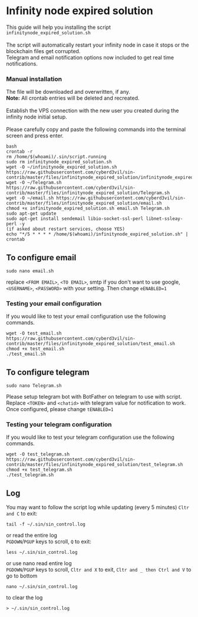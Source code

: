 # Infinity node expired solution
This guide will help you installing the script `infinitynode_expired_solution.sh`<br>
<br>
The script will automatically restart your infinity node in case it stops or the blockchain files get corrupted.<br>
Telegram and email notification options now included to get real time notifications.<br>

### Manual installation
The file will be downloaded and overwritten, if any.<br>
**Note:** All crontab entries will be deleted and recreated.
<br><br>
Establish the VPS connection with the new user you created during the infinity node initial setup.
<br><br>
Please carefully copy and paste the following commands into the terminal screen and press enter.

```
bash
crontab -r
rm /home/$(whoami)/.sin/script.running
sudo rm infinitynode_expired_solution.sh
wget -O ~/infinitynode_expired_solution.sh https://raw.githubusercontent.com/cyberd3vil/sin-contrib/master/files/infinitynode_expired_solution/infinitynode_expired_solution.sh
wget -O ~/Telegram.sh https://raw.githubusercontent.com/cyberd3vil/sin-contrib/master/files/infinitynode_expired_solution/Telegram.sh
wget -O ~/email.sh https://raw.githubusercontent.com/cyberd3vil/sin-contrib/master/files/infinitynode_expired_solution/email.sh
chmod +x infinitynode_expired_solution.sh email.sh Telegram.sh
sudo apt-get update
sudo apt-get install sendemail libio-socket-ssl-perl libnet-ssleay-perl -y
(if asked about restart services, choose YES)
echo "*/5 * * * * /home/$(whoami)/infinitynode_expired_solution.sh" | crontab
```

## To configure email
```
sudo nano email.sh
```
replace `<FROM EMAIL>`, `<TO EMAIL>`, smtp if you don't want to use google, `<USERNAME>`, `<PASSWORD>` with your setting. Then change `eENABLED=1`

### Testing your email configuration
If you would like to test your email configuration use the following commands.
```
wget -O test_email.sh https://raw.githubusercontent.com/cyberd3vil/sin-contrib/master/files/infinitynode_expired_solution/test_email.sh
chmod +x test_email.sh
./test_email.sh
```

## To configure telegram
```
sudo nano Telegram.sh
```
Please setup telegram bot with BotFather on telegram to use with script.
Replace `<TOKEN>` and `<chatid>` with telegram value for notification to work. Once configured, please change `tENABLED=1`

### Testing your telegram configuration
If you would like to test your telegram configuration use the following commands.
```
wget -O test_telegram.sh https://raw.githubusercontent.com/cyberd3vil/sin-contrib/master/files/infinitynode_expired_solution/test_telegram.sh
chmod +x test_telegram.sh
./test_telegram.sh
```

## Log
You may want to follow the script log while updating (every 5 minutes) `Cltr and C` to exit:
```
tail -f ~/.sin/sin_control.log
```
or read the entire log<br>`PGDOWN`/`PGUP` keys to scroll, `Q` to exit:
```
less ~/.sin/sin_control.log
```
or use nano read entire log<br>`PGDOWN`/`PGUP` keys to scroll, `Cltr and X` to exit, `Cltr and _ then Ctrl and V` to go to bottom
``` 
nano ~/.sin/sin_control.log
```
to clear the log
```
> ~/.sin/sin_control.log
```
